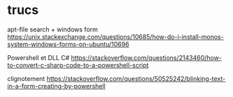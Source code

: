 # trucs

apt-file search + windows form
https://unix.stackexchange.com/questions/10685/how-do-i-install-monos-system-windows-forms-on-ubuntu/10696

Powershell et DLL C#
https://stackoverflow.com/questions/2143460/how-to-convert-c-sharp-code-to-a-powershell-script

clignotement
https://stackoverflow.com/questions/50525242/blinking-text-in-a-form-creating-by-powershell
